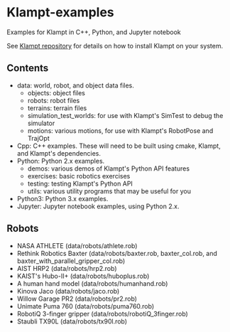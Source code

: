 # Klampt-examples

Examples for Klampt in C++, Python, and Jupyter notebook

See [Klampt repository](https://github.com/krishauser/Klampt) for details on how to install Klampt on your system.

## Contents

- data: world, robot, and object data files.
  - objects: object files
  - robots: robot files
  - terrains: terrain files
  - simulation_test_worlds: for use with Klampt's SimTest to debug the simulator
  - motions: various motions, for use with Klampt's RobotPose and TrajOpt
- Cpp: C++ examples.  These will need to be built using cmake, Klampt, and Klampt's dependencies.
- Python: Python 2.x examples.
  - demos: various demos of Klampt's Python API features
  - exercises: basic robotics exercises 
  - testing: testing Klampt's Python API
  - utils: various utility programs that may be useful for you
- Python3: Python 3.x examples.
- Jupyter: Jupyter notebook examples, using Python 2.x.

## Robots

- NASA ATHLETE (data/robots/athlete.rob)
- Rethink Robotics Baxter (data/robots/baxter.rob, baxter_col.rob, and baxter_with_parallel_gripper_col.rob)
- AIST HRP2 (data/robots/hrp2.rob)
- KAIST's Hubo-II+ (data/robots/huboplus.rob)
- A human hand model (data/robots/humanhand.rob)
- Kinova Jaco (data/robots/jaco.rob)
- Willow Garage PR2 (data/robots/pr2.rob)
- Unimate Puma 760 (data/robots/puma760.rob)
- RobotiQ 3-finger gripper (data/robots/robotiQ_3finger.rob)
- Staubli TX90L (data/robots/tx90l.rob)


